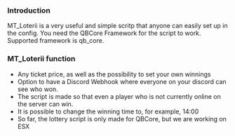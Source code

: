 ### Introduction
MT_Loterii is a very useful and simple scritp that anyone can easily set up in the config.
You need the QBCore Framework for the script to work.
Supported framework is qb_core.

### MT_Loterii function
- Any ticket price, as well as the possibility to set your own winnings
- Option to have a Discord Webhook where everyone on your discord can see who won.
- The script is made so that even a player who is not currently online on the server can win.
- It is possible to change the winning time to, for example, 14:00
- So far, the lottery script is only made for QBCore, but we are working on ESX

